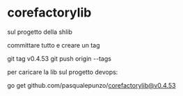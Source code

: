 # corefactorylib

sul progetto della shlib 

committare tutto e creare un tag

git tag v0.4.53
git push origin --tags


 

 

per caricare la lib sul progetto devops:

go get github.com/pasqualepunzo/corefactorylib@v0.4.53